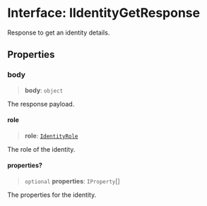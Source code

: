 # Interface: IIdentityGetResponse

Response to get an identity details.

## Properties

### body

> **body**: `object`

The response payload.

#### role

> **role**: [`IdentityRole`](../enumerations/IdentityRole.md)

The role of the identity.

#### properties?

> `optional` **properties**: `IProperty`[]

The properties for the identity.
